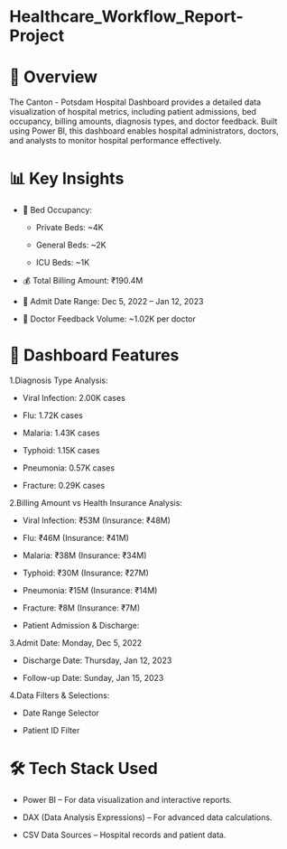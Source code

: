 # Healthcare_Workflow_Report-Project

# 📌 Overview

The Canton - Potsdam Hospital Dashboard provides a detailed data visualization of hospital metrics, including patient admissions, bed occupancy, billing amounts, diagnosis types, and doctor feedback. Built using Power BI, this dashboard enables hospital administrators, doctors, and analysts to monitor hospital performance effectively.

# 📊 Key Insights

- 🛌 Bed Occupancy:

   - Private Beds: ~4K

   - General Beds: ~2K

   - ICU Beds: ~1K

- 💰 Total Billing Amount: ₹190.4M

- 📅 Admit Date Range: Dec 5, 2022 – Jan 12, 2023

- 📢 Doctor Feedback Volume: ~1.02K per doctor

# 📌 Dashboard Features

1.Diagnosis Type Analysis:

- Viral Infection: 2.00K cases

- Flu: 1.72K cases

- Malaria: 1.43K cases

- Typhoid: 1.15K cases

- Pneumonia: 0.57K cases

- Fracture: 0.29K cases

2.Billing Amount vs Health Insurance Analysis:

- Viral Infection: ₹53M (Insurance: ₹48M)

- Flu: ₹46M (Insurance: ₹41M)

- Malaria: ₹38M (Insurance: ₹34M)

- Typhoid: ₹30M (Insurance: ₹27M)

- Pneumonia: ₹15M (Insurance: ₹14M)

- Fracture: ₹8M (Insurance: ₹7M)

- Patient Admission & Discharge:

3.Admit Date: Monday, Dec 5, 2022

- Discharge Date: Thursday, Jan 12, 2023

- Follow-up Date: Sunday, Jan 15, 2023

4.Data Filters & Selections:

- Date Range Selector

- Patient ID Filter

# 🛠️ Tech Stack Used

- Power BI – For data visualization and interactive reports.

- DAX (Data Analysis Expressions) – For advanced data calculations.

- CSV Data Sources – Hospital records and patient data.
